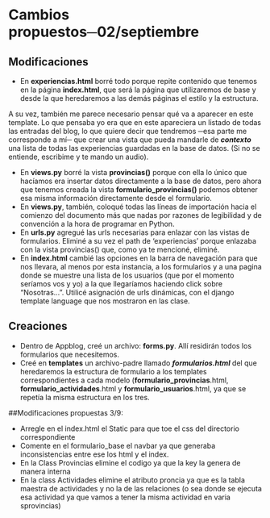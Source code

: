# Cambios propuestos─02/septiembre

## Modificaciones

- En **experiencias.html** borré todo porque repite contenido que tenemos en la página **index.html**, que será la página que utilizaremos de base y desde la que heredaremos a las demás páginas el estilo y la estructura.

A su vez, también me parece necesario pensar qué va a aparecer en este template. Lo que pensaba yo era que en este apareciera un listado de todas las entradas del blog, lo que quiere decir que tendremos ─esa parte me corresponde a mí─ que crear una vista que pueda mandarle de ***contexto*** una lista de todas las experiencias guardadas en la base de datos. (Si no se entiende, escribime y te mando un audio).

- En **views.py** borré la vista **provincias()** porque con ella lo único que hacíamos era insertar datos directamente a la base de datos, pero ahora que tenemos creada la vista **formulario_provincias()** podemos obtener esa misma información directamente desde el formulario.
- En **views.py**, también, coloqué todas las líneas de importación hacia el comienzo del documento más que nadas por razones de legibilidad y de convención a la hora de programar en Python.
- En **urls.py** agregué las urls necesarias para enlazar con las vistas de formularios. Eliminé a su vez el path de ‘experiencias’ porque enlazaba con la vista provincias() que, como ya te mencioné, eliminé.
- En **index.html** cambié las opciones en la barra de navegación para que nos llevara, al menos por esta instancia, a los formularios y a una pagina donde se muestre una lista de los usuarios (que por el momento seríamos vos y yo) a la que llegaríamos haciendo click sobre “Nosotras…”. Utilicé asignación de urls dinámicas, con el django template language que nos mostraron en las clase.

## Creaciones

- Dentro de Appblog, creé un archivo: **forms.py**. Allí residirán todos los formularios que necesitemos.
- Creé en **templates** un archivo-padre llamado ***formularios.html*** del que heredaremos la estructura de formulario a los templates correspondientes a cada modelo (**formulario_provincias**.html, **formulario_actividades**.html y **formulario_usuarios**.html, ya que se repetía la misma estructura en los tres.

##Modificaciones propuestas 3/9:

- Arregle en el index.html el Static para que toe el css del directorio correspondiente
- Comente en el formulario_base el navbar ya que generaba inconsistencias entre ese los html y el index.
- En la Class Provincias elimine el codigo ya que la key la genera de manera interna
- En la class Actividades elimine el atributo proncia ya que es la tabla maestra de actividades y no la de las relaciones (o sea donde se ejecuta esa actividad ya que vamos a tener la misma actividad en varia sprovincias)

